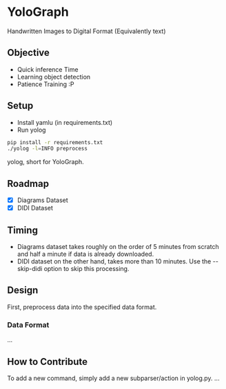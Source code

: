 # YoloGraph

Handwritten Images to Digital Format (Equivalently text)

## Objective

- Quick inference Time
- Learning object detection
- Patience Training :P

## Setup

- Install yamlu (in requirements.txt)
- Run yolog

```sh
pip install -r requirements.txt
./yolog -l=INFO preprocess
```

yolog, short for YoloGraph.

## Roadmap

- [x] Diagrams Dataset
- [x] DIDI Dataset

## Timing

- Diagrams dataset takes roughly on the order of 5 minutes from scratch and half a minute if data is already downloaded.
- DIDI dataset on the other hand, takes more than 10 minutes. Use the --skip-didi option to skip this processing.

## Design

First, preprocess data into the specified data format.

### Data Format

...

## How to Contribute

To add a new command, simply add a new subparser/action in yolog.py.
...
